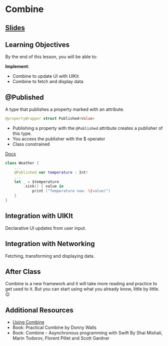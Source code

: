 <!-- Run this slideshow via the following command: -->
<!-- reveal-md README.md -w -->


<!-- .slide: class="header" -->

# Combine

## [Slides](https://make-school-courses.github.io/MOB-2.4-Advanced-Architectural-Patterns-in-iOS/Slides/Combine-Pt.3/README.html ':ignore')

<!-- > -->

## Learning Objectives

By the end of this lesson, you will be able to:

**Implement**:
- Combine to update UI with UIKit
- Combine to fetch and display data 

<!-- > -->

## @Published

A type that publishes a property marked with an attribute.

```swift
@propertyWrapper struct Published<Value>
```
- Publishing a property with the `@Published` attribute creates a publisher of this type. 
- You access the publisher with the $ operator
- Class constrained

[Docs](https://developer.apple.com/documentation/combine/published)

<!-- v -->

```swift
class Weather {
    ...
    @Published var temperature : Int!
    ...
    let _ = $temperature
        .sink() { value in
            print ("Temperature now: \(value)")
    }
}
```

<!-- v -->

## Integration with UIKIt

Declarative UI updates from user input.

<!-- > -->

## Integration with Networking

Fetching, transforming and displaying data.

<!-- > -->

## After Class

Combine is a new framework and it will take more reading and practice to get used to it. But you can start using what you already know, little by little. 😉


<!-- > -->

## Additional Resources

- [Using Combine](https://heckj.github.io/swiftui-notes/#coreconcepts-publisher-subscriber)
- Book: Practical Combine by Donny Walls
- Book: Combine - Asynchronous programming with Swift By Shai Mishali, Marin Todorov, Florent Pillet and Scott Gardner

